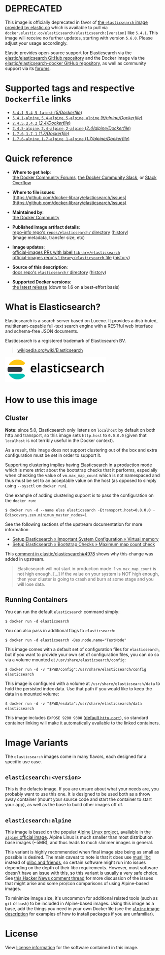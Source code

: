 <!--

********************************************************************************

WARNING:

    DO NOT EDIT "elasticsearch/README.md"

    IT IS AUTO-GENERATED

    (from the other files in "elasticsearch/" combined with a set of templates)

********************************************************************************

-->

# **DEPRECATED**

This image is officially deprecated in favor of [the `elasticsearch` image provided by elastic.co](https://www.elastic.co/guide/en/elasticsearch/reference/current/docker.html) which is available to pull via `docker.elastic.co/elasticsearch/elasticsearch:[version]` like `5.4.1`. This image will receive no further updates, starting with version `5.6.0`. Please adjust your usage accordingly.

Elastic provides open-source support for Elasticsearch via the [elastic/elasticsearch GitHub repository](https://github.com/elastic/elasticsearch) and the Docker image via the [elastic/elasticsearch-docker GitHub repository](https://github.com/elastic/elasticsearch-docker), as well as community support via its [forums](https://discuss.elastic.co/c/elasticsearch).

# Supported tags and respective `Dockerfile` links

-	[`5.4.1`, `5.4`, `5`, `latest` (*5/Dockerfile*)](https://github.com/docker-library/elasticsearch/blob/ca669a81afb503dedac6ba1bb8bef2abc158f081/5/Dockerfile)
-	[`5.4.1-alpine`, `5.4-alpine`, `5-alpine`, `alpine` (*5/alpine/Dockerfile*)](https://github.com/docker-library/elasticsearch/blob/ca669a81afb503dedac6ba1bb8bef2abc158f081/5/alpine/Dockerfile)
-	[`2.4.5`, `2.4`, `2` (*2.4/Dockerfile*)](https://github.com/docker-library/elasticsearch/blob/ee9ba02f90f6b34ca33c20140ecff2b6db7c0c90/2.4/Dockerfile)
-	[`2.4.5-alpine`, `2.4-alpine`, `2-alpine` (*2.4/alpine/Dockerfile*)](https://github.com/docker-library/elasticsearch/blob/ee9ba02f90f6b34ca33c20140ecff2b6db7c0c90/2.4/alpine/Dockerfile)
-	[`1.7.6`, `1.7`, `1` (*1.7/Dockerfile*)](https://github.com/docker-library/elasticsearch/blob/ffd7a19f1e68329cc310f145c232e83abec09067/1.7/Dockerfile)
-	[`1.7.6-alpine`, `1.7-alpine`, `1-alpine` (*1.7/alpine/Dockerfile*)](https://github.com/docker-library/elasticsearch/blob/5727443ead111be19b55bfe5412dae5133cab8b1/1.7/alpine/Dockerfile)

# Quick reference

-	**Where to get help**:  
	[the Docker Community Forums](https://forums.docker.com/), [the Docker Community Slack](https://blog.docker.com/2016/11/introducing-docker-community-directory-docker-community-slack/), or [Stack Overflow](https://stackoverflow.com/search?tab=newest&q=docker)

-	**Where to file issues**:  
	[https://github.com/docker-library/elasticsearch/issues](https://github.com/docker-library/elasticsearch/issues)

-	**Maintained by**:  
	[the Docker Community](https://github.com/docker-library/elasticsearch)

-	**Published image artifact details**:  
	[repo-info repo's `repos/elasticsearch/` directory](https://github.com/docker-library/repo-info/blob/master/repos/elasticsearch) ([history](https://github.com/docker-library/repo-info/commits/master/repos/elasticsearch))  
	(image metadata, transfer size, etc)

-	**Image updates**:  
	[official-images PRs with label `library/elasticsearch`](https://github.com/docker-library/official-images/pulls?q=label%3Alibrary%2Felasticsearch)  
	[official-images repo's `library/elasticsearch` file](https://github.com/docker-library/official-images/blob/master/library/elasticsearch) ([history](https://github.com/docker-library/official-images/commits/master/library/elasticsearch))

-	**Source of this description**:  
	[docs repo's `elasticsearch/` directory](https://github.com/docker-library/docs/tree/master/elasticsearch) ([history](https://github.com/docker-library/docs/commits/master/elasticsearch))

-	**Supported Docker versions**:  
	[the latest release](https://github.com/docker/docker/releases/latest) (down to 1.6 on a best-effort basis)

# What is Elasticsearch?

Elasticsearch is a search server based on Lucene. It provides a distributed, multitenant-capable full-text search engine with a RESTful web interface and schema-free JSON documents.

Elasticsearch is a registered trademark of Elasticsearch BV.

> [wikipedia.org/wiki/Elasticsearch](https://en.wikipedia.org/wiki/Elasticsearch)

![logo](https://raw.githubusercontent.com/docker-library/docs/7688e51a41c0c10dca4e6c376be886ce64b9620f/elasticsearch/logo.png)

# How to use this image

## Cluster

**Note:** since 5.0, Elasticsearch only listens on `localhost` by default on both http and transport, so this image sets `http.host` to `0.0.0.0` (given that `localhost` is not terribly useful in the Docker context).

As a result, this image does not support clustering out of the box and extra configuration must be set in order to support it.

Supporting clustering implies having Elasticsearch in a production mode which is more strict about the bootstrap checks that it performs, especially when checking the value of `vm.max_map_count` which is not namespaced and thus must be set to an acceptable value on the host (as opposed to simply using `--sysctl` on `docker run`).

One example of adding clustering support is to pass the configuration on the `docker run`:

```console
$ docker run -d --name elas elasticsearch -Etransport.host=0.0.0.0 -Ediscovery.zen.minimum_master_nodes=1
```

See the following sections of the upstream documentation for more information:

-	[Setup Elasticsearch » Important System Configuration » Virtual memory](https://www.elastic.co/guide/en/elasticsearch/reference/5.0/vm-max-map-count.html)
-	[Setup Elasticsearch » Bootstrap Checks » Maximum map count check](https://www.elastic.co/guide/en/elasticsearch/reference/5.0/_maximum_map_count_check.html)

This [comment in elastic/elasticsearch#4978](https://github.com/elastic/elasticsearch/issues/4978#issuecomment-258676104) shows why this change was added in upstream.

> Elasticsearch will not start in production mode if `vm.max_map_count` is not high enough. [...] If the value on your system is NOT high enough, then your cluster is going to crash and burn at some stage and you will lose data.

## Running Containers

You can run the default `elasticsearch` command simply:

```console
$ docker run -d elasticsearch
```

You can also pass in additional flags to `elasticsearch`:

```console
$ docker run -d elasticsearch -Des.node.name="TestNode"
```

This image comes with a default set of configuration files for `elasticsearch`, but if you want to provide your own set of configuration files, you can do so via a volume mounted at `/usr/share/elasticsearch/config`:

```console
$ docker run -d -v "$PWD/config":/usr/share/elasticsearch/config elasticsearch
```

This image is configured with a volume at `/usr/share/elasticsearch/data` to hold the persisted index data. Use that path if you would like to keep the data in a mounted volume:

```console
$ docker run -d -v "$PWD/esdata":/usr/share/elasticsearch/data elasticsearch
```

This image includes `EXPOSE 9200 9300` ([default `http.port`](http://www.elastic.co/guide/en/elasticsearch/reference/1.5/modules-http.html)), so standard container linking will make it automatically available to the linked containers.

# Image Variants

The `elasticsearch` images come in many flavors, each designed for a specific use case.

## `elasticsearch:<version>`

This is the defacto image. If you are unsure about what your needs are, you probably want to use this one. It is designed to be used both as a throw away container (mount your source code and start the container to start your app), as well as the base to build other images off of.

## `elasticsearch:alpine`

This image is based on the popular [Alpine Linux project](http://alpinelinux.org), available in [the `alpine` official image](https://hub.docker.com/_/alpine). Alpine Linux is much smaller than most distribution base images (~5MB), and thus leads to much slimmer images in general.

This variant is highly recommended when final image size being as small as possible is desired. The main caveat to note is that it does use [musl libc](http://www.musl-libc.org) instead of [glibc and friends](http://www.etalabs.net/compare_libcs.html), so certain software might run into issues depending on the depth of their libc requirements. However, most software doesn't have an issue with this, so this variant is usually a very safe choice. See [this Hacker News comment thread](https://news.ycombinator.com/item?id=10782897) for more discussion of the issues that might arise and some pro/con comparisons of using Alpine-based images.

To minimize image size, it's uncommon for additional related tools (such as `git` or `bash`) to be included in Alpine-based images. Using this image as a base, add the things you need in your own Dockerfile (see the [`alpine` image description](https://hub.docker.com/_/alpine/) for examples of how to install packages if you are unfamiliar).

# License

View [license information](https://github.com/elasticsearch/elasticsearch/blob/66b5ed86f7adede8102cd4d979b9f4924e5bd837/LICENSE.txt) for the software contained in this image.

